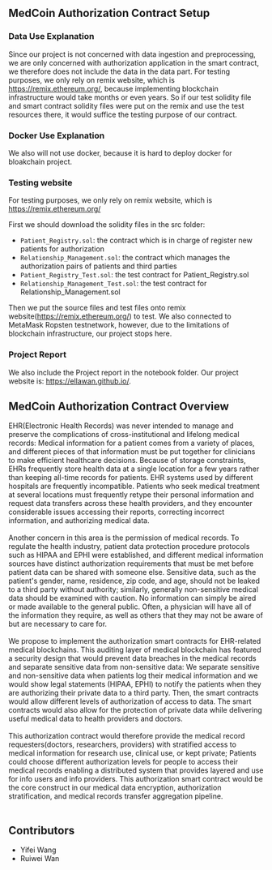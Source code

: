 ## MedCoin Authorization Contract Setup


### Data Use Explanation
Since our project is not concerned with data ingestion and preprocessing,
we are only concerned with authorization application in the smart contract,
we therefore does not include the data in the data part.
For testing purposes, we only rely on remix website, which is https://remix.ethereum.org/, 
because implementing blockchain infrastructure would take months or even years.
So if our test solidity file and smart contract solidity files were put on the remix and use the test resources there,
it would suffice the testing purpose of our contract.

### Docker Use Explanation
We also will not use docker, because it is hard to deploy docker for bloakchain project.

### Testing website
For testing purposes, we only rely on remix website, which is https://remix.ethereum.org/

First we should download the solidity files in the src folder:

- `Patient_Registry.sol`: the contract which is in charge of register new patients for authorization
- `Relationship_Management.sol`: the contract which manages the authorization pairs of patients and third parties
- `Patient_Registry_Test.sol`: the test contract for Patient_Registry.sol
- `Relationship_Management_Test.sol`: the test contract for Relationship_Management.sol

Then we put the source files and test files onto remix website(https://remix.ethereum.org/) to test. 
We also connected to MetaMask Ropsten testnetwork, however, due to the limitations of blockchain infrastructure, our project stops here.

### Project Report
We also include the Project report in the notebook folder.
Our project website is: https://ellawan.github.io/.  

## MedCoin Authorization Contract Overview

EHR(Electronic Health Records) was never intended to manage and preserve the complications of cross-institutional and lifelong medical records: Medical information for a patient comes from a variety of places, and different pieces of that information must be put together for clinicians to make efficient healthcare decisions. Because of storage constraints, EHRs frequently store health data at a single location for a few years rather than keeping all-time records for patients. EHR systems used by different hospitals are frequently incompatible. Patients who seek medical treatment at several locations must frequently retype their personal information and request data transfers across these health providers, and they encounter considerable issues accessing their reports, correcting incorrect information, and authorizing medical data. <br />
<br />
Another concern in this area is the permission of medical records. To regulate the health industry, patient data protection procedure protocols such as HIPAA and EPHI were established, and different medical information sources have distinct authorization requirements that must be met before patient data can be shared with someone else. Sensitive data, such as the patient's gender, name, residence, zip code, and age, should not be leaked to a third party without authority; similarly, generally non-sensitive medical data should be examined with caution. No information can simply be aired or made available to the general public. Often, a physician will have all of the information they require, as well as others that they may not be aware of but are necessary to care for. <br />
<br />
We propose to implement the authorization smart contracts for EHR-related medical blockchains. This auditing layer of medical blockchain has featured a security design that would prevent data breaches in the medical records and separate sensitive data from non-sensitive data: We separate sensitive and non-sensitive data when patients log their medical information and we would show legal statements (HIPAA, EPHI) to notify the patients when they are authorizing their private data to a third party. Then, the smart contracts would allow different levels of authorization of access to data. The smart contracts would also allow for the protection of private data while delivering useful medical data to health providers and doctors. 
<br /><br />
This authorization contract would therefore provide the medical record requesters(doctors, researchers, providers) with stratified access to medical information for research use, clinical use, or kept private; Patients could choose different authorization levels for people to access their medical records enabling a distributed system that provides layered and use for info users and info providers. This authorization smart contract would be the core construct in our medical data encryption, authorization stratification, and medical records transfer aggregation pipeline.
<br /><br />

## Contributors

- Yifei Wang
- Ruiwei Wan
